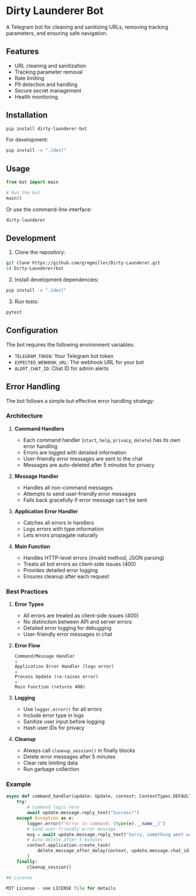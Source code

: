 # Dirty Launderer Bot

A Telegram bot for cleaning and sanitizing URLs, removing tracking parameters, and ensuring safe navigation.

## Features

- URL cleaning and sanitization
- Tracking parameter removal
- Rate limiting
- PII detection and handling
- Secure secret management
- Health monitoring

## Installation

```bash
pip install dirty-launderer-bot
```

For development:
```bash
pip install -e ".[dev]"
```

## Usage

```python
from bot import main

# Run the bot
main()
```

Or use the command-line interface:
```bash
dirty-launderer
```

## Development

1. Clone the repository:
```bash
git clone https://github.com/gregmiller/Dirty-Launderer.git
cd Dirty-Launderer/bot
```

2. Install development dependencies:
```bash
pip install -e ".[dev]"
```

3. Run tests:
```bash
pytest
```

## Configuration

The bot requires the following environment variables:
- `TELEGRAM_TOKEN`: Your Telegram bot token
- `EXPECTED_WEBHOOK_URL`: The webhook URL for your bot
- `ALERT_CHAT_ID`: Chat ID for admin alerts

## Error Handling

The bot follows a simple but effective error handling strategy:

### Architecture

1. **Command Handlers**
   - Each command handler (`start`, `help`, `privacy`, `delete`) has its own error handling
   - Errors are logged with detailed information
   - User-friendly error messages are sent to the chat
   - Messages are auto-deleted after 5 minutes for privacy

2. **Message Handler**
   - Handles all non-command messages
   - Attempts to send user-friendly error messages
   - Falls back gracefully if error message can't be sent

3. **Application Error Handler**
   - Catches all errors in handlers
   - Logs errors with type information
   - Lets errors propagate naturally

4. **Main Function**
   - Handles HTTP-level errors (invalid method, JSON parsing)
   - Treats all bot errors as client-side issues (400)
   - Provides detailed error logging
   - Ensures cleanup after each request

### Best Practices

1. **Error Types**
   - All errors are treated as client-side issues (400)
   - No distinction between API and server errors
   - Detailed error logging for debugging
   - User-friendly error messages in chat

2. **Error Flow**
   ```
   Command/Message Handler
   ↓
   Application Error Handler (logs error)
   ↓
   Process Update (re-raises error)
   ↓
   Main Function (returns 400)
   ```

3. **Logging**
   - Use `logger.error()` for all errors
   - Include error type in logs
   - Sanitize user input before logging
   - Hash user IDs for privacy

4. **Cleanup**
   - Always call `cleanup_session()` in finally blocks
   - Delete error messages after 5 minutes
   - Clear rate limiting data
   - Run garbage collection

### Example

```python
async def command_handler(update: Update, context: ContextTypes.DEFAULT_TYPE):
    try:
        # Command logic here
        await update.message.reply_text("Success!")
    except Exception as e:
        logger.error(f"Error in command: {type(e).__name__}")
        # Send user-friendly error message
        msg = await update.message.reply_text("Sorry, something went wrong.")
        # Auto-delete after 5 minutes
        context.application.create_task(
            delete_message_after_delay(context, update.message.chat_id, msg.message_id)
        )
    finally:
        cleanup_session()

## License

MIT License - see LICENSE file for details 